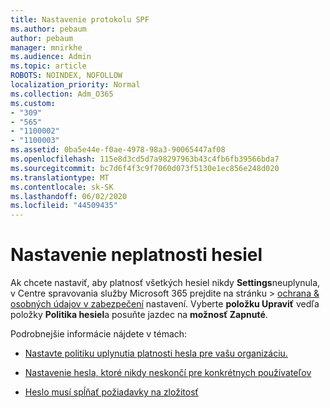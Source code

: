 ```yaml
---
title: Nastavenie protokolu SPF
ms.author: pebaum
author: pebaum
manager: mnirkhe
ms.audience: Admin
ms.topic: article
ROBOTS: NOINDEX, NOFOLLOW
localization_priority: Normal
ms.collection: Adm_O365
ms.custom:
- "309"
- "565"
- "1100002"
- "1100003"
ms.assetid: 0ba5e44e-f0ae-4978-98a3-90065447af08
ms.openlocfilehash: 115e8d3cd5d7a98297963b43c4fb6fb39566bda7
ms.sourcegitcommit: bc7d6f4f3c9f7060d073f5130e1ec856e248d020
ms.translationtype: MT
ms.contentlocale: sk-SK
ms.lasthandoff: 06/02/2020
ms.locfileid: "44509435"
---
```

# <a name="set-passwords-to-never-expire"></a>Nastavenie neplatnosti hesiel

Ak chcete nastaviť, aby platnosť všetkých hesiel nikdy **Settings**neuplynula, v Centre spravovania služby Microsoft 365 prejdite na stránku  >  [ochrana &amp; osobných údajov v zabezpečení](https://portal.office.com/adminportal/home#/settings/security) nastavení. Vyberte **položku Upraviť** vedľa položky **Politika hesiel**a posuňte jazdec na **možnosť Zapnuté**.
  
Podrobnejšie informácie nájdete v témach: 

- [Nastavte politiku uplynutia platnosti hesla pre vašu organizáciu.](https://docs.microsoft.com/microsoft-365/admin/manage/set-password-expiration-policy)
  
- [Nastavenie hesla, ktoré nikdy neskončí pre konkrétnych používateľov](https://docs.microsoft.com/microsoft-365/admin/add-users/set-password-to-never-expire)

- [Heslo musí spĺňať požiadavky na zložitosť](https://docs.microsoft.com/windows/security/threat-protection/security-policy-settings/password-must-meet-complexity-requirements)
  